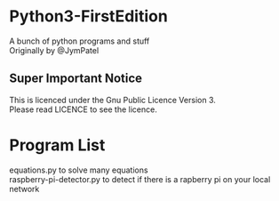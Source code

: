 # Python3-FirstEdition
A bunch of python programs and stuff  
Originally by @JymPatel
## Super Important Notice
This is licenced under the Gnu Public Licence Version 3.  
Please read LICENCE to see the licence.

# Program List
equations.py to solve many equations  
raspberry-pi-detector.py to detect if there is a rapberry pi on your local network
